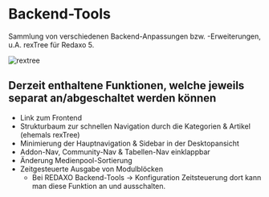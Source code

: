 # Backend-Tools

Sammlung von verschiedenen Backend-Anpassungen bzw. -Erweiterungen, u.A. rexTree für Redaxo 5.

![rextree](https://user-images.githubusercontent.com/4291047/78261347-6cdb1100-74ff-11ea-9c3b-b16eb212a8d3.jpg)

## Derzeit enthaltene Funktionen, welche jeweils separat an/abgeschaltet werden können

- Link zum Frontend
- Strukturbaum zur schnellen Navigation durch die Kategorien & Artikel (ehemals rexTree)
- Minimierung der Hauptnavigation & Sidebar in der Desktopansicht
- Addon-Nav, Community-Nav & Tabellen-Nav einklappbar
- Änderung Medienpool-Sortierung
- Zeitgesteuerte Ausgabe von Modulblöcken
  - Bei REDAXO Backend-Tools -> Konfiguration Zeitsteuerung dort kann man diese Funktion an und ausschalten.
